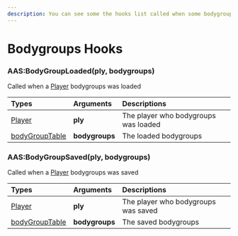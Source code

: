 ```yaml
---
description: You can see some the hooks list called when some bodygroups actions is finished
---
```

# Bodygroups Hooks

### AAS:BodyGroupLoaded(ply, bodygroups)
Called when a [Player](https://wiki.facepunch.com/gmod/Player) bodygroups was loaded

| Types | Arguments | Descriptions |
| :--- | :--- | :--- |
| [Player](https://wiki.facepunch.com/gmod/Player) | **ply** | The player who bodygroups was loaded |
| [bodyGroupTable](/structs/bodygroup-table.md) | **bodygroups** | The loaded bodygroups |

### AAS:BodyGroupSaved(ply, bodygroups)
Called when a [Player](https://wiki.facepunch.com/gmod/Player) bodygroups was saved

| Types | Arguments | Descriptions |
| :--- | :--- | :--- |
| [Player](https://wiki.facepunch.com/gmod/Player) | **ply** | The player who bodygroups was saved |
| [bodyGroupTable](/structs/bodygroup-table.md) | **bodygroups** | The saved bodygroups |